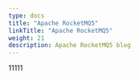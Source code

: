 ```yaml
---
type: docs
title: "Apache RocketMQ5"
linkTitle: "Apache RocketMQ5"
weight: 21
description: Apache RocketMQ5 blog
---
```


11111